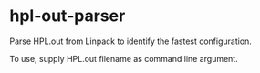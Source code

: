 # hpl-out-parser

Parse HPL.out from Linpack to identify the fastest configuration.

To use, supply HPL.out filename as command line argument.
